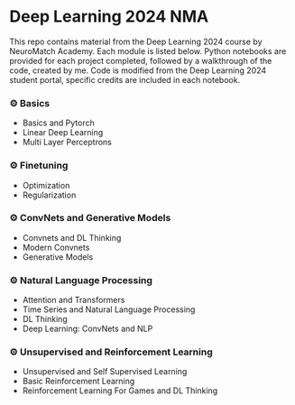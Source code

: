 # Deep Learning 2024 NMA
This repo contains material from the Deep Learning 2024 course by NeuroMatch Academy. Each module is listed below. Python notebooks are provided for each project completed, followed by a walkthrough of the code, created by me. Code is modified from the Deep Learning 2024 student portal, specific credits are included in each notebook.

### ⚙️ Basics 
- Basics and Pytorch
- Linear Deep Learning
- Multi Layer Perceptrons

### ⚙️ Finetuning
- Optimization
- Regularization
  
### ⚙️ ConvNets and Generative Models
- Convnets and DL Thinking
- Modern Convnets
- Generative Models

### ⚙️ Natural Language Processing
- Attention and Transformers
- Time Series and Natural Language Processing
- DL Thinking
- Deep Learning: ConvNets and NLP

### ⚙️ Unsupervised and Reinforcement Learning
- Unsupervised and Self Supervised Learning
- Basic Reinforcement Learning
- Reinforcement Learning For Games and DL Thinking


